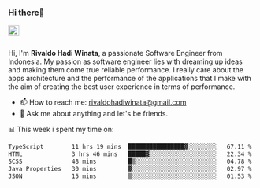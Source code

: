 ### Hi there👋
<a href="https://www.linkedin.com/in/rivaldohadiwinata/">
  <img align="left" alt="Rivaldo's LinkedIN" width="22px" src="https://upload.wikimedia.org/wikipedia/commons/8/81/LinkedIn_icon.svg" />
</a>

<br/>
<br/>

Hi, I'm **Rivaldo Hadi Winata**, a passionate Software Engineer from Indonesia. 
My passion as software engineer lies with dreaming up ideas and making them come true reliable performance. 
I really care about the apps architecture and the performance of the applications that I make with the aim of creating the best user experience in terms of performance.

- 📫 How to reach me: [rivaldohadiwinata@gmail.com](mailto:rivaldohadiwinata@gmail.com)
- 💬 Ask me about anything and let's be friends.

📊 This week i spent my time on:


<!--START_SECTION:waka-->

```txt
TypeScript        11 hrs 19 mins  ████████████████▓░░░░░░░░   67.11 %
HTML              3 hrs 46 mins   █████▓░░░░░░░░░░░░░░░░░░░   22.34 %
SCSS              48 mins         █▒░░░░░░░░░░░░░░░░░░░░░░░   04.78 %
Java Properties   30 mins         ▓░░░░░░░░░░░░░░░░░░░░░░░░   02.97 %
JSON              15 mins         ▒░░░░░░░░░░░░░░░░░░░░░░░░   01.53 %
```

<!--END_SECTION:waka-->


<!--- 🔭 I’m currently working on Parnas FMS Project -->

<!--
**rivaldotjioe/rivaldotjioe** is a ✨ _special_ ✨ repository because its `README.md` (this file) appears on your GitHub profile.

Here are some ideas to get you started:

- 🔭 I’m currently working on ...
- 🌱 I’m currently learning ...
- 👯 I’m looking to collaborate on ...
- 🤔 I’m looking for help with ...
- 💬 Ask me about ...
- 📫 How to reach me: ...
- 😄 Pronouns: ...
- ⚡ Fun fact: ...
-->
